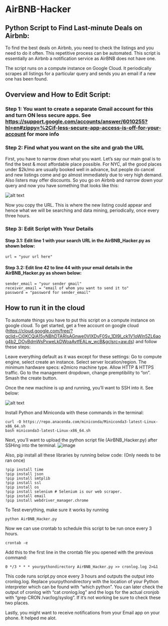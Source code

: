 # AirBNB-Hacker

## Python Script to Find Last-minute Deals on Airbnb:
To find the best deals on Airbnb, you need to check the listings and you need to do it often. This repetitive process can be automated. This script is essentially an Airbnb a notification service as AirBNB does not have one. 

The script runs on a compute instance on Google Cloud. It periodically scrapes all listings for a particular query and sends you an email if a new one has been found. 

## Overview and How to Edit Script:

### Step 1: You want to create a separate Gmail account for this and turn ON less secure apps. See https://support.google.com/accounts/answer/6010255?hl=en#zippy=%2Cif-less-secure-app-access-is-off-for-your-account for more info

### Step 2: Find what you want on the site and grab the URL
First, you have to narrow down what you want. Let’s say our main goal is to find the best & most affordable place possible. For NYC, all the good places under $2k/mo are usually booked well in advance, but people do cancel and new listings come and go almost immediately due to very high demand. Also listers may offer discounts. So you go on Airbnb and narrow down your query and now you have something that looks like this:

![alt text](https://i.insider.com/5e471a0e3b62b76bed4fe3a2)

Now you copy the URL. This is where the new listing could appear and hence what we will be searching and data mining, periodically, once every three hours.

### Step 3: Edit Script with Your Details 
#### Step 3.1: Edit line 1 with your search URL in the AirBNB_Hacker.py as shown below:
~~~
url = "your url here"
~~~
#### Step 3.2: Edit line 42 to line 44 with your email details in the AirBNB_Hacker.py as shown below:
~~~
sender_email = "your sender gmail"
receiver_email = "email of whom you want to send it to"
password = "password for sender_email"
~~~

## How to run it in the cloud
To automate things you have to put this script on a compute instance on google cloud. To get started, get a free account on google cloud (https://cloud.google.com/free/?gclid=Cj0KCQiA15yNBhDTARIsAGnwe0VIXDyF0Sv_1DI9I_ck1V1oWln5ZL6aog4b2_DOyBdmWsPxweLkDWoaAvtfEALw_wcB&gclsrc=aw.ds) and follow these steps:

  Leave everything default as it was except for these settings:
  Go to compute engine, select create an instance.
  Select server location/region.
  The minimum hardware specs: e2micro machine type.
  Allow HTTP & HTTPS traffic.
  Go to the management dropdown, change premptibility to “on”. Smash the create button.

  Once the new machine is up and running, you’ll want to SSH into it. See below:
  
![alt text](https://miro.medium.com/max/700/1*pnUgZLXGCP03-U9E9ZocPg.png)

  Install Python and Miniconda with these commands in the terminal:
  ~~~
  curl -O https://repo.anaconda.com/miniconda/Miniconda3-latest-Linux-x86_64.sh
  bash miniconda3-latest-Linux-x86_64.sh
  ~~~
  Next, you’ll want to upload the python script file (AirBNB_Hacker.py) after SSHing into the terminal. 
  ![image](https://user-images.githubusercontent.com/55500076/144329725-d67d17bd-792c-4b60-a858-6799692c0991.png)

  Also, pip install all these libraries by running below code: (Only needs to be ran once)
  ~~~
  !pip install time
  !pip install json
  !pip install smtplib
  !pip install ssl
  !pip install os
  !pip install selenium # Selenium is our web scraper. 
  !pip install email
  !pip install webdriver_manager.chrome 
  ~~~

  To Test everything, make sure it works by running
  ~~~
  python AirBNB_Hacker.py
  ~~~

  Now we can use crontab to schedule this script to be run once every 3 hours.
  ~~~
  crontab -e
  ~~~
  
  Add this to the first line in the crontab file you opened with the previous command:
  ~~~
  0 */3 * * * yourpythondirectory AirBNB_Hacker.py >> cronlog.log 2>&1
  ~~~
  
This code runs script.py once every 3 hours and outputs the output into cronlog.log. Replace yourpythondirectory with the location of your Python interpreter which can be found with “which python”. You can later check the output of cronlog with “cat cronlog.log” and the logs for the actual cronjob with “grep CRON /var/log/syslog”. If it’s not working be sure to check these two places.

Lastly, you might want to receive notifications from your Email app on your phone. It helped me alot.

